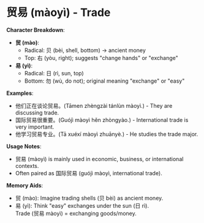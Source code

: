 # **贸易 (màoyì) - Trade**

**Character Breakdown**:  
- **贸 (mào)**:
  - Radical: 贝 (bèi, shell, bottom) → ancient money
  - Top: 右 (yòu, right); suggests "change hands" or "exchange"  
- **易 (yì)**:
  - Radical: 日 (rì, sun, top)
  - Bottom: 勿 (wù, do not); original meaning "exchange" or "easy"

**Examples**:  
- 他们正在谈论贸易。(Tāmen zhèngzài tánlùn màoyì.) - They are discussing trade.  
- 国际贸易很重要。(Guójì màoyì hěn zhòngyào.) - International trade is very important.  
- 他学习贸易专业。(Tā xuéxí màoyì zhuānyè.) - He studies the trade major.

**Usage Notes**:  
- 贸易 (màoyì) is mainly used in economic, business, or international contexts.  
- Often paired as 国际贸易 (guójì màoyì, international trade).

**Memory Aids**:  
- 贸 (mào): Imagine trading shells (贝 bèi) as ancient money.  
- 易 (yì): Think "easy" exchanges under the sun (日 rì).  
Trade (贸易 màoyì) = exchanging goods/money.